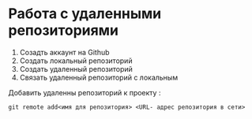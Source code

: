  # Работа с удаленными репозиториями

1. Созадть аккаунт на Github
2. Создать локальный репозиторий
3. Создать удаленный репозиторий
4. Связать удаленный репозиторий с локальным

Добавить удаленны репозиторий к проекту :
~~~
git remote add<имя для репозитория> <URL- адрес репозитория в сети>
